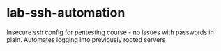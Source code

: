 # lab-ssh-automation
Insecure ssh config for pentesting course - no issues with passwords in plain. Automates logging into previously rooted servers
